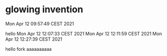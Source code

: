 # glowing invention
Mon Apr 12 09:57:49 CEST 2021

hello
Mon Apr 12 12:07:33 CEST 2021
Mon Apr 12 12:11:59 CEST 2021
Mon Apr 12 12:27:39 CEST 2021

hello fork
aaaaaaaaaa